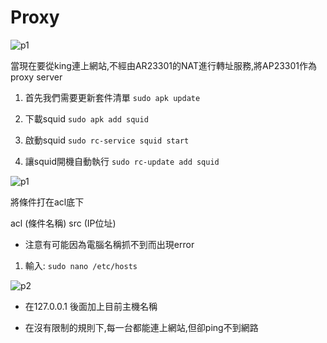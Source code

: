# **Proxy**

![p1](https://i.imgur.com/bVJZBdV.png)

當現在要從king連上網站,不經由AR23301的NAT進行轉址服務,將AP23301作為proxy server

1. 首先我們需要更新套件清單
`sudo apk update`

2. 下載squid
`sudo apk add squid`

3. 啟動squid
`sudo rc-service squid start`

4. 讓squid開機自動執行
`sudo rc-update add squid`


![p1](https://i.imgur.com/V7e5omK.png)

將條件打在acl底下

acl (條件名稱) src (IP位址)


* 注意有可能因為電腦名稱抓不到而出現error

1. 輸入: `sudo nano /etc/hosts`

![p2](https://i.imgur.com/Di5okHD.png)

* 在127.0.0.1 後面加上目前主機名稱

* 在沒有限制的規則下,每一台都能連上網站,但卻ping不到網路




